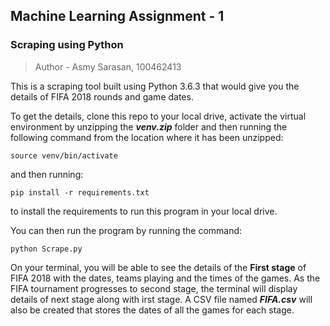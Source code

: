 ## Machine Learning Assignment - 1

### Scraping using Python

> Author - Asmy Sarasan, 100462413

This is a scraping tool built using Python 3.6.3 that would give you the details of FIFA 2018 rounds and game dates.

To get the details, clone this repo to your local drive, activate the virtual environment by unzipping the
**_venv.zip_** folder and then running the following command from the location where it has been unzipped:

`source venv/bin/activate`

and then running:

`pip install -r requirements.txt`

to install the requirements to run this program in your local drive. 

You can then run the program by running the command:

`python Scrape.py`

On your terminal, you will be able to see the details of the **First stage** of FIFA 2018 with the dates, teams playing and the times of the games.  As the FIFA tournament progresses to second stage, the terminal will display details of next stage along with irst stage. A CSV file named **_FIFA.csv_** will also be created that stores the dates of all the games for each stage.
